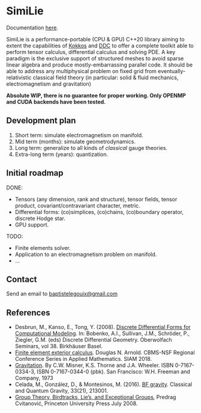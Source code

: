 <!--
SPDX-FileCopyrightText: 2024 Baptiste Legouix
SPDX-License-Identifier: MIT
-->

# SimiLie
Documentation [here](https://blegouix.github.io/similie/).

SimiLie is a performance-portable (CPU & GPU) C++20 library aiming to extent the capabilities of [Kokkos](https://github.com/kokkos/kokkos) and [DDC](https://github.com/CExA-project/ddc) to offer a complete toolkit able to perform tensor calculus, differential calculus and solving PDE. A key paradigm is the exclusive support of structured meshes to avoid sparse linear algebra and produce mostly-embarrassing parallel code. It should be able to address any multiphysical problem on fixed grid from eventually-relativistic classical field theory (in particular: solid & fluid mechanics, electromagnetism and gravitation)

**Absolute WIP, there is no guarantee for proper working. Only OPENMP and CUDA backends have been tested.**

## Development plan

1. Short term: simulate electromagnetism on manifold.
2. Mid term (months): simulate geometrodynamics.
3. Long term: generalize to all kinds of *classical* gauge theories.
4. Extra-long term (years): quantization.

## Initial roadmap

DONE:
- Tensors (any dimension, rank and structure), tensor fields, tensor product, covariant/contravariant character, metric.
- Differential forms: (co)simplices, (co)chains, (co)boundary operator, discrete Hodge star.
- GPU support.

TODO:
- Finite elements solver.
- Application to an electromagnetism problem on manifold.
- ...

## Contact

Send an email to baptistelegouix@gmail.com

## References

- Desbrun, M., Kanso, E., Tong, Y. (2008). [Discrete Differential Forms for Computational Modeling](https://link.springer.com/chapter/10.1007/978-3-7643-8621-4_16). In: Bobenko, A.I., Sullivan, J.M., Schröder, P., Ziegler, G.M. (eds) Discrete Differential Geometry. Oberwolfach Seminars, vol 38. Birkhäuser Basel.
- [Finite element exterior calculus](https://doi.org/10.1137/1.9781611975543). Douglas N. Arnold. CBMS-NSF Regional Conference Series in Applied Mathematics. SIAM 2018.
- [Gravitation](https://ui.adsabs.harvard.edu/abs/1973grav.book.....M/abstract). By C.W. Misner, K.S. Thorne and J.A. Wheeler. ISBN 0-7167-0334-3, ISBN 0-7167-0344-0 (pbk). San Francisco: W.H. Freeman and Company, 1973
- Celada, M., González, D., & Montesinos, M. (2016). [BF gravity](https://arxiv.org/abs/1610.02020). Classical and Quantum Gravity, 33(21), 213001.
- [Group Theory, Birdtracks, Lie’s, and Exceptional Groups](https://birdtracks.eu/), Predrag Cvitanović, Princeton University Press July 2008.
